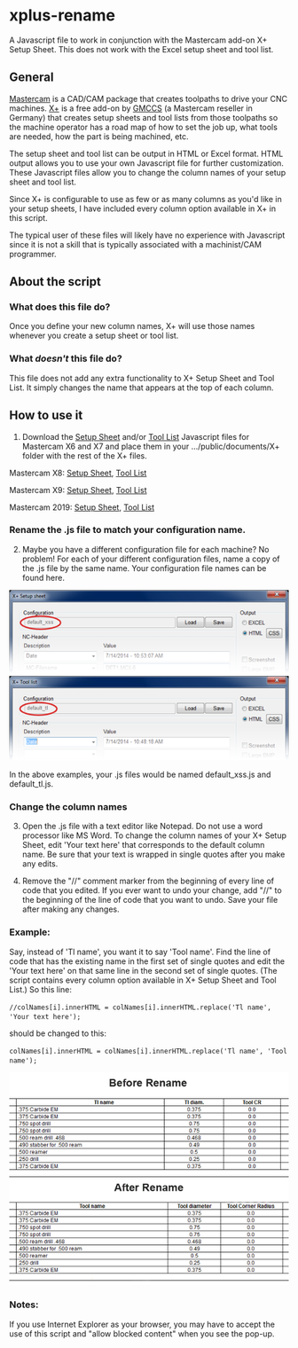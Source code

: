 xplus-rename
============

A Javascript file to work in conjunction with the Mastercam add-on X+ Setup Sheet. This does not work with the Excel setup sheet and tool list.

## General ##

[Mastercam](http://www.mastercam.com/en-us/ "Mastercam") is a CAD/CAM package that creates toolpaths to drive your CNC machines. [X+](http://gmccs.de/downloads_x+.php "X+") is a free add-on by [GMCCS](http://gmccs.de/index.php "GMCCS") (a Mastercam reseller in Germany) that creates setup sheets and tool lists from those toolpaths so the machine operator has a road map of how to set the job up, what tools are needed, how the part is being machined, etc.

The setup sheet and tool list can be output in HTML or Excel format. HTML output allows you to use your own Javascript file for further customization. These Javascript files allow you to change the column names of your setup sheet and tool list.

Since X+ is configurable to use as few or as many columns as you'd like in your setup sheets, I have included every column option available in X+ in this script.

The typical user of these files will likely have no experience with Javascript since it is not a skill that is typically associated with a machinist/CAM programmer.

## About the script ##

### **What does this file do?** ###

Once you define your new column names, X+ will use those names whenever you create a setup sheet or tool list.

### **What *doesn't* this file do?** ###

This file does not add any extra functionality to X+ Setup Sheet and Tool List. It simply changes the name that appears at the top of each column.

## How to use it ##

1) Download the [Setup Sheet](https://github.com/thadseaver/xplus-rename/blob/cfcd031c530b43805d7902a0c227ed9bbc23421c/js/default_xss.js "Setup sheet") and/or [Tool List](https://github.com/thadseaver/xplus-rename/blob/cfcd031c530b43805d7902a0c227ed9bbc23421c/js/default_tl.js "Tool List") Javascript files for Mastercam X6 and X7 and place them in your .../public/documents/X+ folder with the rest of the X+ files.

Mastercam X8:  [Setup Sheet](https://github.com/thadseaver/xplus-rename/blob/291ccbda1583398167dfd0861230621757f31af2/js/default_xss_x8.js "X8 Setup Sheet"), [Tool List](https://github.com/thadseaver/xplus-rename/blob/291ccbda1583398167dfd0861230621757f31af2/js/default_tl_x8.js "X8 Tool List")

Mastercam X9:  [Setup Sheet](https://github.com/thadseaver/xplus-rename/blob/cecfdbf6e81846cd1abbd4829e8ec1726132b443/js/default_xss_x9.js "X9 Setup Sheet"), [Tool List](https://github.com/thadseaver/xplus-rename/blob/cecfdbf6e81846cd1abbd4829e8ec1726132b443/js/default_tl_x9.js "X9 Tool List")

Mastercam 2019:  [Setup Sheet](https://github.com/thadseaver/xplus-rename/blob/e07a55e5a4090fbdc248c4ade890b9a5cdef5a86/js/default_2019.js "2019 Setup Sheet"), [Tool List](https://github.com/thadseaver/xplus-rename/blob/97a7ea81f638cda5e2f6f5285efd9417da3d2d8d/js/default_tl_2019.js "2019 Tool List")

### Rename the .js file to match your configuration name. ###

2) Maybe you have a different configuration file for each machine? No problem! For each of your different configuration files, name a copy of the .js file by the same name. Your configuration file names can be found here.

![](images/sheet-file-name.png)
![](images/tl-file-name.png)

In the above examples, your .js files would be named default\_xss.js and default\_tl.js. 

### Change the column names ###

3) Open the .js file with a text editor like Notepad. Do not use a word processor like MS Word. To change the column names of your X+ Setup Sheet, edit 'Your text here' that corresponds to the default column name. Be sure that your text is wrapped in single quotes after you make any edits.

4) Remove the "//" comment marker from the beginning of every line of code that you edited. If you ever want to undo your change, add "//" to the beginning of the line of code that you want to undo. Save your file after making any changes.

### Example: ###

Say, instead of 'Tl name', you want it to say 'Tool name'. Find the line of code that has the existing name in the first set of single quotes and edit the 'Your text here' on that same line in the second set of single quotes. (The script contains every column option available in X+ Setup Sheet and Tool List.) So this line:

`//colNames[i].innerHTML = colNames[i].innerHTML.replace('Tl name', 'Your text here');`

should be changed to this:

`colNames[i].innerHTML = colNames[i].innerHTML.replace('Tl name', 'Tool name');`

![](images/before-and-after.png)

### Notes: ###

If you use Internet Explorer as your browser, you may have to accept the use of this script and "allow blocked content" when you see the pop-up.


